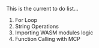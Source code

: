 This is the current to do list...

1) For Loop
2) String Operations
4) Importing WASM modules logic
1) Function Calling with MCP